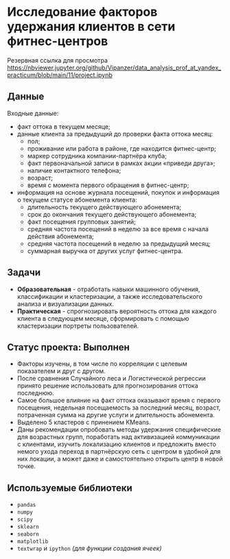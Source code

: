 # Исследование факторов удержания клиентов в сети фитнес-центров
Резервная ссылка для просмотра https://nbviewer.jupyter.org/github/Vipanzer/data_analysis_prof_at_yandex_practicum/blob/main/11/project.ipynb

## Данные
Входные данные:
- факт оттока в текущем месяце;
- данные клиента за предыдущий до проверки факта оттока месяц:
    - пол;
    - проживание или работа в районе, где находится фитнес-центр;
    - маркер сотрудника компании-партнёра клуба;
    - факт первоначальной записи в рамках акции «приведи друга»;
    - наличие контактного телефона;
    - возраст;
    - время с момента первого обращения в фитнес-центр;
- информация на основе журнала посещений, покупок и информация о текущем статусе абонемента клиента:
    - длительность текущего действующего абонемента;
    - срок до окончания текущего действующего абонемента;
    - факт посещения групповых занятий;
    - средняя частота посещений в неделю за все время с начала действия абонемента;
    - средняя частота посещений в неделю за предыдущий месяц;
    - суммарная выручка от других услуг фитнес-центра.

## Задачи
- **Образовательная** - отработать навыки машинного обучения, классификации и кластеризации, а также исследовательского анализа и визуализации данных.
- **Практическая** - спрогнозировать вероятность оттока для каждого клиента в следующем месяце, сформировать с помощью кластеризации портреты пользователей.

## Статус проекта: Выполнен
- Факторы изучены, в том числе по корреляции с целевым показателем и друг с другом.
- После сравнения Случайного леса и Логистической регрессии принято решение использовать для прогнозирования оттока последнюю.
- Самое большое влияние на факт оттока оказывают время с первого посещения, недельная посещаемость за последний месяц, возраст, потраченная сумма на другие услуги и длительность абонемента.
- Выделено 5 кластеров с принением KMeans.
- Даны рекомендации опробовать методы удержания специфические для возрастных групп, поработать над активизацией коммуникации с клиентами, изучить локализацию клиентов и предложить вместо немого ухода переход в партнёрскую сеть с центром в удобной для них локации, а может даже и самостоятельно открыть центр в новой точке.

## Используемые библиотеки
- `pandas`
- `numpy`
- `scipy`
- `sklearn`
- `seaborn`
- `matplotlib`
- `textwrap` и `ipython` *(для функции создания ячеек)*
